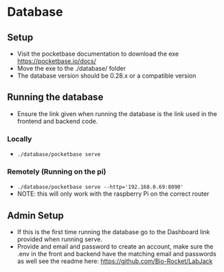 # Database

## Setup

- Visit the pocketbase documentation to download the exe <https://pocketbase.io/docs/>
- Move the exe to the ./database/ folder
- The database version should be 0.28.x or a compatible version

## Running the database

- Ensure the link given when running the database is the link used in the frontend and backend code.

### Locally

- ```./database/pocketbase serve```

### Remotely (Running on the pi)

- ```./database/pocketbase serve --http='192.168.0.69:8090'```
- NOTE: this will only work with the raspberry Pi on the correct router

## Admin Setup

- If this is the first time running the database go to the Dashboard link provided when running serve.
- Provide and email and password to create an account, make sure the .env in the front and backend have the matching email and passwords as well see the readme here: <https://github.com/Bio-Rocket/LabJack>